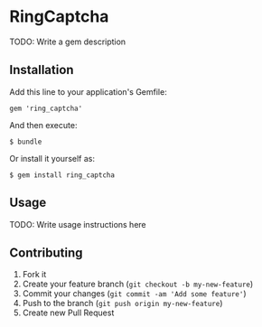 # RingCaptcha

TODO: Write a gem description

## Installation

Add this line to your application's Gemfile:

    gem 'ring_captcha'

And then execute:

    $ bundle

Or install it yourself as:

    $ gem install ring_captcha

## Usage

TODO: Write usage instructions here

## Contributing

1. Fork it
2. Create your feature branch (`git checkout -b my-new-feature`)
3. Commit your changes (`git commit -am 'Add some feature'`)
4. Push to the branch (`git push origin my-new-feature`)
5. Create new Pull Request
